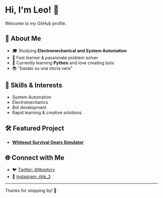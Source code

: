 # Hi, I'm Leo! 👋

Welcome to my GitHub profile.

## 🚀 About Me
- 🎓 Studying **Electromechanical and System Automation**
- 🧠 Fast learner & passionate problem solver
- 🤖 Currently learning **Python** and love creating bots
- 📚 "basato su una storia vera"

## 🔧 Skills & Interests
- System Automation
- Electromechanics
- Bot development
- Rapid learning & creative solutions

## 🛠️ Featured Project
- **[Whiteout Survival Gears Simulator](https://github.com/Leo-ilys/Wos-Gears)**

## 🌐 Connect with Me
- 🐦 [Twitter: @tbestcry](https://twitter.com/tbestcry)
- 📸 [Instagram: @ik_3](https://instagram.com/ik_3)

---

Thanks for stopping by! 🚦
